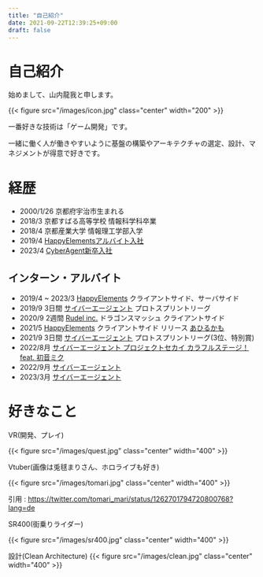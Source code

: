 ```yaml
---
title: "自己紹介"
date: 2021-09-22T12:39:25+09:00
draft: false
---
```

# 自己紹介
始めまして、山内龍我と申します。

{{< figure src="/images/icon.jpg" class="center" width="200"  >}}

一番好きな技術は「ゲーム開発」です。

一緒に働く人が働きやすいように基盤の構築やアーキテクチャの選定、設計、マネジメントが得意で好きです。

# 経歴

- 2000/1/26 京都府宇治市生まれる
- 2018/3 京都すばる高等学校 情報科学科卒業
- 2018/4 京都産業大学 情報理工学部入学
- 2019/4 [HappyElementsアルバイト入社](https://www.happyelements.co.jp/)
- 2023/4 [CyberAgent新卒入社](https://www.cyberagent.co.jp/)

## インターン・アルバイト
- 2019/4 ~ 2023/3 [HappyElements](https://www.happyelements.co.jp/) クライアントサイド、サーバサイド
- 2019/9 3日間 [サイバーエージェント](https://www.cyberagent.co.jp/) プロトスプリントリーグ
- 2020/9 2週間 [Rudel inc.](https://rudel.jp/) ドラゴンスマッシュ クライアントサイド
- 2021/5 [HappyElements](https://www.happyelements.co.jp/) クライアントサイド リリース [あひるかも](https://apps.apple.com/us/app/%E3%82%A2%E3%83%92%E3%83%AB%E3%81%8B%E3%82%82duckor%20duck/id1565824447)
- 2021/9 3日間 [サイバーエージェント](https://www.cyberagent.co.jp/) プロトスプリントリーグ(3位、特別賞)
- 2022/8月 [サイバーエージェント プロジェクトセカイ カラフルステージ！ feat. 初音ミク](https://pjsekai.sega.jp/)
- 2022/9月 [サイバーエージェント](https://www.cyberagent.co.jp/)
- 2023/3月 [サイバーエージェント](https://www.cyberagent.co.jp/)

# 好きなこと
VR(開発、プレイ)

{{< figure src="/images/quest.jpg" class="center" width="400"  >}}

Vtuber(画像は兎毬まりさん、ホロライブも好き)

{{< figure src="/images/tomari.jpg" class="center" width="400"  >}}

引用 : https://twitter.com/tomari_mari/status/1262701794720800768?lang=de

SR400(街乗りライダー)

{{< figure src="/images/sr400.jpg" class="center" width="400"  >}}

設計(Clean Architecture)
{{< figure src="/images/clean.jpg" class="center" width="400"  >}}
